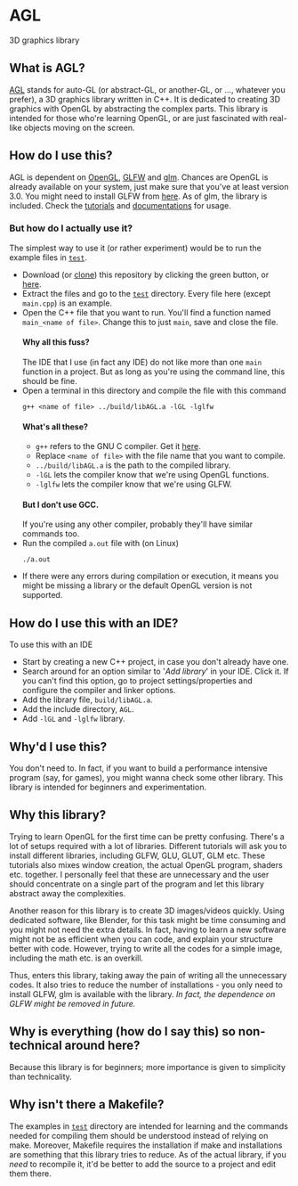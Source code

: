 

# AGL
3D graphics library

## What is AGL?
[AGL](https://sherlockdoyle.github.io/AGL) stands for auto-GL (or abstract-GL, or another-GL, or ..., whatever you prefer), a 3D graphics library written in C++. It is dedicated to creating 3D graphics with OpenGL by abstracting the complex parts. This library is intended for those who're learning OpenGL, or are just fascinated with real-like objects moving on the screen.

## How do I use this?
AGL is dependent on [OpenGL](https://en.wikipedia.org/wiki/OpenGL), [GLFW](https://www.glfw.org/) and [glm](https://github.com/g-truc/glm). Chances are OpenGL is already available on your system, just make sure that you've at least version 3.0. You might need to install GLFW from [here](https://www.glfw.org/download.html). As of glm, the library is included. Check the [tutorials]() and [documentations](https://sherlockdoyle.github.io/AGL/html/index.html) for usage.

### But how do I actually use it?
The simplest way to use it (or rather experiment) would be to run the example files in [`test`](/test).
- Download (or [clone](https://help.github.com/en/github/creating-cloning-and-archiving-repositories/cloning-a-repository)) this repository by clicking the green button, or [here](https://github.com/sherlockdoyle/AGL/archive/master.zip).
- Extract the files and go to the [`test`](/test) directory. Every file here (except `main.cpp`) is an example.
- Open the C++ file that you want to run. You'll find a function named `main_<name of file>`. Change this to just `main`, save and close the file.
  #### Why all this fuss?
  The IDE that I use (in fact any IDE) do not like more than one `main` function in a project. But as long as you're using the command line, this should be fine.
- Open a terminal in this directory and compile the file with this command
  ```
  g++ <name of file> ../build/libAGL.a -lGL -lglfw
  ```
  #### What's all these?
  - `g++` refers to the GNU C compiler. Get it [here](https://gcc.gnu.org/).
  - Replace `<name of file>` with the file name that you want to compile.
  - `../build/libAGL.a` is the path to the compiled library.
  - `-lGL` lets the compiler know that we're using OpenGL functions.
  - `-lglfw` lets the compiler know that we're using GLFW.
  #### But I don't use GCC.
  If you're using any other compiler, probably they'll have similar commands too.
- Run the compiled `a.out` file with (on Linux)
  ```
  ./a.out
  ```
- If there were any errors during compilation or execution, it means you might be missing a library or the default OpenGL version is not supported.

## How do I use this with an IDE?
To use this with an IDE
- Start by creating a new C++ project, in case you don't already have one.
- Search around for an option similar to '*Add library*' in your IDE. Click it. If you can't find this option, go to project settings/properties and configure the compiler and linker options.
- Add the library file, `build/libAGL.a`.
- Add the include directory, `AGL`.
- Add `-lGL` and `-lglfw` library.

## Why'd I use this?
You don't need to. In fact, if you want to build a performance intensive program (say, for games), you might wanna check some other library. This library is intended for beginners and experimentation.

## Why this library?
Trying to learn OpenGL for the first time can be pretty confusing. There's a lot of setups required with a lot of libraries. Different tutorials will ask you to install different libraries, including GLFW, GLU, GLUT, GLM etc. These tutorials also mixes window creation, the actual OpenGL program, shaders etc. together. I personally feel that these are unnecessary and the user should concentrate on a single part of the program and let this library abstract away the complexities.

Another reason for this library is to create 3D images/videos quickly. Using dedicated software, like Blender, for this task might be time consuming and you might not need the extra details. In fact, having to learn a new software might not be as efficient when you can code, and explain your structure better with code. However, trying to write all the codes for a simple image, including the math etc. is an overkill.

Thus, enters this library, taking away the pain of writing all the unnecessary codes. It also tries to reduce the number of installations - you only need to install GLFW, glm is available with the library. *In fact, the dependence on GLFW might be removed in future.*

## Why is everything (how do I say this) so non-technical around here?
Because this library is for beginners; more importance is given to simplicity than technicality.

## Why isn't there a Makefile?
The examples in [`test`](/test) directory are intended for learning and the commands needed for compiling them should be understood instead of relying on make. Moreover, Makefile requires the installation if make and installations are something that this library tries to reduce. As of the actual library, if you *need* to recompile it, it'd be better to add the source to a project and edit them there.

